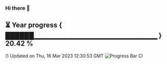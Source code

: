 ### Hi there 👋
⏳ Year progress { ██████▁▁▁▁▁▁▁▁▁▁▁▁▁▁▁▁▁▁▁▁▁▁▁▁ } 20.42 %
---
⏰ Updated on Thu, 16 Mar 2023 12:30:53 GMT
![Progress Bar CI](https://github.com/liununu/liununu/workflows/Progress%20Bar%20CI/badge.svg)
